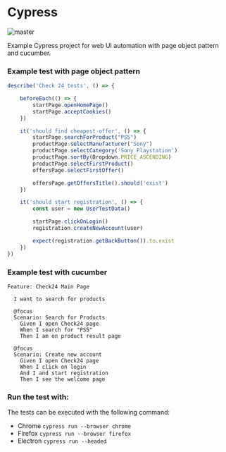 # Cypress
![master](https://github.com/Jose-Luis-Nunez/cypress-examples/actions/workflows/run_tests.yml/badge.svg?branch=master)


Example Cypress project for web UI automation with page object pattern and cucumber.


### Example test with page object pattern

```js
describe('Check 24 tests', () => {

    beforeEach(() => {
        startPage.openHomePage()
        startPage.acceptCookies()
    })

    it('should find cheapest offer', () => {
        startPage.searchForProduct("PS5")
        productPage.selectManufacturer("Sony")
        productPage.selectCategory('Sony Playstation')
        productPage.sortBy(Dropdown.PRICE_ASCENDING)
        productPage.selectFirstProduct()
        offersPage.selectFirstOffer()

        offersPage.getOffersTitle().should('exist')
    })

    it('should start registration', () => {
        const user = new UserTestData()

        startPage.clickOnLogin()
        registration.createNewAccount(user)

        expect(registration.getBackButton()).to.exist
    })
})
```

### Example test with cucumber
```gherkin
Feature: Check24 Main Page

  I want to search for products

  @focus
  Scenario: Search for Products
    Given I open Check24 page
    When I search for "PS5"
    Then I am on product result page

  @focus
  Scenario: Create new account
    Given I open Check24 page
    When I click on login
    And I and start registration
    Then I see the welcome page

```

### Run the test with:

The tests can be executed with the following command:

* Chrome `cypress run --browser chrome`
* Firefox `cypress run --browser firefox`
* Electron `cypress run --headed`
